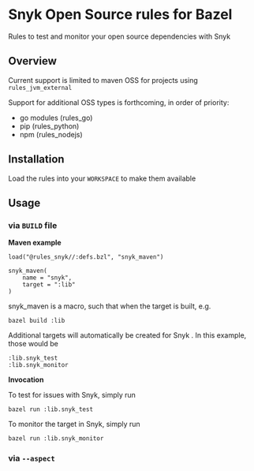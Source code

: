 # Snyk Open Source rules for Bazel

Rules to test and monitor your open source dependencies with Snyk

## Overview
Current support is limited to maven OSS for projects using `rules_jvm_external`

Support for additional OSS types is forthcoming, in order of priority:

- go modules (rules_go)
- pip (rules_python)
- npm (rules_nodejs)

## Installation

Load the rules into your `WORKSPACE` to make them available

## Usage
### via `BUILD` file 

**Maven example**

```
load("@rules_snyk//:defs.bzl", "snyk_maven")

snyk_maven(
    name = "snyk",
    target = ":lib"
)
```

snyk_maven is a macro, such that when the target is built, e.g.
```
bazel build :lib
```

Additional targets will automatically be created for Snyk .  In this example, those would be 
```
:lib.snyk_test
:lib.snyk_monitor
```

**Invocation**

To test for issues with Snyk, simply run

`bazel run :lib.snyk_test`

To monitor the target in Snyk, simply run

`bazel run :lib.snyk_monitor`

### via `--aspect`
